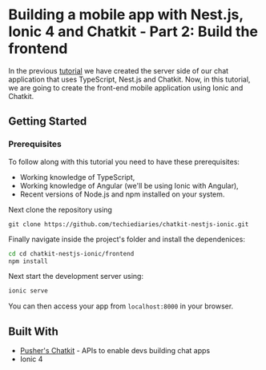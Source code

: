 # Building a mobile app with Nest.js, Ionic 4 and Chatkit - Part 2: Build the frontend

In the previous [tutorial]() we have created the server side of our chat application that uses TypeScript, Nest.js and Chatkit. Now, in this tutorial, we are going to create the front-end mobile application using Ionic and Chatkit.  

## Getting Started


### Prerequisites

To follow along with this tutorial you need to have these prerequisites:

- Working knowledge of TypeScript,
- Working knowledge of Angular (we'll be using Ionic with Angular),
- Recent versions of Node.js and npm installed on your system.



Next clone the repository using

```
git clone https://github.com/techiediaries/chatkit-nestjs-ionic.git

```

Finally navigate inside the project's folder and install the dependenices:

```bash
cd cd chatkit-nestjs-ionic/frontend
npm install
```

Next start the development server using:

```bash
ionic serve
```

You can then access your app from `localhost:8000` in your browser.

## Built With

* [Pusher's Chatkit](https://docs.pusher.com/chatkit) - APIs to enable devs building chat apps
* Ionic 4


